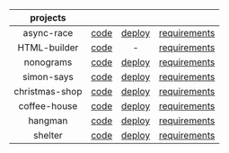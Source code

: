 |   projects	|  	|  	|  	|
|:----------:|:----------:	|:------:	|:------:	|
|async-race|[code](https://github.com/inalitvinka/projects/tree/async-race)|[deploy](https://inalitvinka.github.io/projects/async-race/)|[requirements](https://github.com/rolling-scopes-school/tasks/tree/master/stage2/tasks/async-race)|
|HTML-builder|[code](https://github.com/inalitvinka/projects/tree/html-builder)| - |[requirements](https://github.com/rolling-scopes-school/tasks/tree/master/stage1/tasks/html-builder)|
|nonograms|[code](https://github.com/inalitvinka/projects/tree/nonograms)|[deploy](https://inalitvinka.github.io/projects/nonograms/)|[requirements](https://github.com/rolling-scopes-school/tasks/tree/master/tasks/nonograms)|
|simon-says|[code](https://github.com/inalitvinka/projects/tree/simon-says)|[deploy](https://inalitvinka.github.io/projects/simon-says/)|[requirements](https://github.com/rolling-scopes-school/tasks/tree/master/stage1/tasks/simon-says)|
|christmas-shop|[code](https://github.com/inalitvinka/projects/tree/christmas-shop)|[deploy](https://inalitvinka.github.io/projects/christmas-shop/)|[requirements](https://github.com/rolling-scopes-school/tasks/blob/master/tasks/christmas-shop/christmas-shop.md)|
|coffee-house|[code](https://github.com/inalitvinka/projects/tree/coffee-house)|[deploy](https://inalitvinka.github.io/projects/coffee-house/)|[requirements](https://github.com/rolling-scopes-school/tasks/blob/master/tasks/coffee-house/coffee-house.md)|
|hangman|[code](https://github.com/inalitvinka/projects/tree/hangman)|[deploy](https://inalitvinka.github.io/projects/hangman/)|[requirements](https://github.com/rolling-scopes-school/tasks/tree/master/stage1/tasks/hangman)|
|shelter|[code](https://github.com/inalitvinka/projects/tree/shelter)|[deploy](https://inalitvinka.github.io/projects/shelter/)|[requirements](https://github.com/rolling-scopes-school/tasks/tree/master/stage1/tasks/shelter)|
